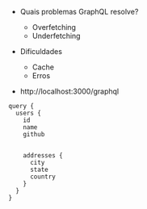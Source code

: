 - Quais problemas GraphQL resolve?
    - Overfetching
    - Underfetching
- Dificuldades
    - Cache
    - Erros

- http://localhost:3000/graphql

```gql
query {
  users {
    id
    name
    github


    addresses {
      city
      state
      country
    }
  }
}
```